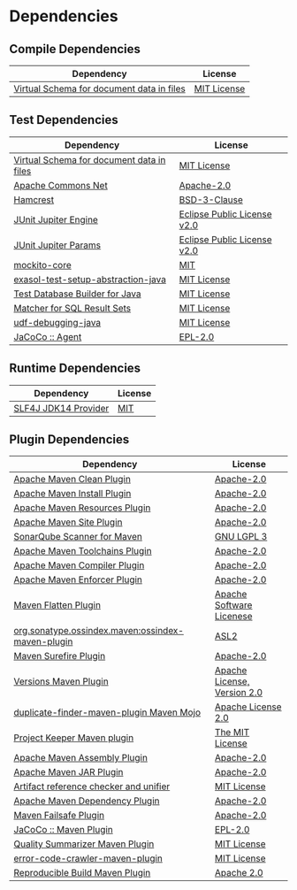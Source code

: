 <!-- @formatter:off -->
# Dependencies

## Compile Dependencies

| Dependency                                     | License          |
| ---------------------------------------------- | ---------------- |
| [Virtual Schema for document data in files][0] | [MIT License][1] |

## Test Dependencies

| Dependency                                     | License                          |
| ---------------------------------------------- | -------------------------------- |
| [Virtual Schema for document data in files][0] | [MIT License][1]                 |
| [Apache Commons Net][2]                        | [Apache-2.0][3]                  |
| [Hamcrest][4]                                  | [BSD-3-Clause][5]                |
| [JUnit Jupiter Engine][6]                      | [Eclipse Public License v2.0][7] |
| [JUnit Jupiter Params][6]                      | [Eclipse Public License v2.0][7] |
| [mockito-core][8]                              | [MIT][9]                         |
| [exasol-test-setup-abstraction-java][10]       | [MIT License][11]                |
| [Test Database Builder for Java][12]           | [MIT License][13]                |
| [Matcher for SQL Result Sets][14]              | [MIT License][15]                |
| [udf-debugging-java][16]                       | [MIT License][17]                |
| [JaCoCo :: Agent][18]                          | [EPL-2.0][19]                    |

## Runtime Dependencies

| Dependency                 | License   |
| -------------------------- | --------- |
| [SLF4J JDK14 Provider][20] | [MIT][21] |

## Plugin Dependencies

| Dependency                                              | License                          |
| ------------------------------------------------------- | -------------------------------- |
| [Apache Maven Clean Plugin][22]                         | [Apache-2.0][3]                  |
| [Apache Maven Install Plugin][23]                       | [Apache-2.0][3]                  |
| [Apache Maven Resources Plugin][24]                     | [Apache-2.0][3]                  |
| [Apache Maven Site Plugin][25]                          | [Apache-2.0][3]                  |
| [SonarQube Scanner for Maven][26]                       | [GNU LGPL 3][27]                 |
| [Apache Maven Toolchains Plugin][28]                    | [Apache-2.0][3]                  |
| [Apache Maven Compiler Plugin][29]                      | [Apache-2.0][3]                  |
| [Apache Maven Enforcer Plugin][30]                      | [Apache-2.0][3]                  |
| [Maven Flatten Plugin][31]                              | [Apache Software Licenese][3]    |
| [org.sonatype.ossindex.maven:ossindex-maven-plugin][32] | [ASL2][33]                       |
| [Maven Surefire Plugin][34]                             | [Apache-2.0][3]                  |
| [Versions Maven Plugin][35]                             | [Apache License, Version 2.0][3] |
| [duplicate-finder-maven-plugin Maven Mojo][36]          | [Apache License 2.0][37]         |
| [Project Keeper Maven plugin][38]                       | [The MIT License][39]            |
| [Apache Maven Assembly Plugin][40]                      | [Apache-2.0][3]                  |
| [Apache Maven JAR Plugin][41]                           | [Apache-2.0][3]                  |
| [Artifact reference checker and unifier][42]            | [MIT License][43]                |
| [Apache Maven Dependency Plugin][44]                    | [Apache-2.0][3]                  |
| [Maven Failsafe Plugin][45]                             | [Apache-2.0][3]                  |
| [JaCoCo :: Maven Plugin][46]                            | [EPL-2.0][19]                    |
| [Quality Summarizer Maven Plugin][47]                   | [MIT License][48]                |
| [error-code-crawler-maven-plugin][49]                   | [MIT License][50]                |
| [Reproducible Build Maven Plugin][51]                   | [Apache 2.0][33]                 |

[0]: https://github.com/exasol/virtual-schema-common-document-files/
[1]: https://github.com/exasol/virtual-schema-common-document-files/blob/main/LICENSE
[2]: https://commons.apache.org/proper/commons-net/
[3]: https://www.apache.org/licenses/LICENSE-2.0.txt
[4]: http://hamcrest.org/JavaHamcrest/
[5]: https://raw.githubusercontent.com/hamcrest/JavaHamcrest/master/LICENSE
[6]: https://junit.org/junit5/
[7]: https://www.eclipse.org/legal/epl-v20.html
[8]: https://github.com/mockito/mockito
[9]: https://opensource.org/licenses/MIT
[10]: https://github.com/exasol/exasol-test-setup-abstraction-java/
[11]: https://github.com/exasol/exasol-test-setup-abstraction-java/blob/main/LICENSE
[12]: https://github.com/exasol/test-db-builder-java/
[13]: https://github.com/exasol/test-db-builder-java/blob/main/LICENSE
[14]: https://github.com/exasol/hamcrest-resultset-matcher/
[15]: https://github.com/exasol/hamcrest-resultset-matcher/blob/main/LICENSE
[16]: https://github.com/exasol/udf-debugging-java/
[17]: https://github.com/exasol/udf-debugging-java/blob/main/LICENSE
[18]: https://www.eclemma.org/jacoco/index.html
[19]: https://www.eclipse.org/legal/epl-2.0/
[20]: http://www.slf4j.org
[21]: https://opensource.org/license/mit
[22]: https://maven.apache.org/plugins/maven-clean-plugin/
[23]: https://maven.apache.org/plugins/maven-install-plugin/
[24]: https://maven.apache.org/plugins/maven-resources-plugin/
[25]: https://maven.apache.org/plugins/maven-site-plugin/
[26]: http://docs.sonarqube.org/display/PLUG/Plugin+Library/sonar-maven-plugin
[27]: http://www.gnu.org/licenses/lgpl.txt
[28]: https://maven.apache.org/plugins/maven-toolchains-plugin/
[29]: https://maven.apache.org/plugins/maven-compiler-plugin/
[30]: https://maven.apache.org/enforcer/maven-enforcer-plugin/
[31]: https://www.mojohaus.org/flatten-maven-plugin/
[32]: https://sonatype.github.io/ossindex-maven/maven-plugin/
[33]: http://www.apache.org/licenses/LICENSE-2.0.txt
[34]: https://maven.apache.org/surefire/maven-surefire-plugin/
[35]: https://www.mojohaus.org/versions/versions-maven-plugin/
[36]: https://basepom.github.io/duplicate-finder-maven-plugin
[37]: http://www.apache.org/licenses/LICENSE-2.0.html
[38]: https://github.com/exasol/project-keeper/
[39]: https://github.com/exasol/project-keeper/blob/main/LICENSE
[40]: https://maven.apache.org/plugins/maven-assembly-plugin/
[41]: https://maven.apache.org/plugins/maven-jar-plugin/
[42]: https://github.com/exasol/artifact-reference-checker-maven-plugin/
[43]: https://github.com/exasol/artifact-reference-checker-maven-plugin/blob/main/LICENSE
[44]: https://maven.apache.org/plugins/maven-dependency-plugin/
[45]: https://maven.apache.org/surefire/maven-failsafe-plugin/
[46]: https://www.jacoco.org/jacoco/trunk/doc/maven.html
[47]: https://github.com/exasol/quality-summarizer-maven-plugin/
[48]: https://github.com/exasol/quality-summarizer-maven-plugin/blob/main/LICENSE
[49]: https://github.com/exasol/error-code-crawler-maven-plugin/
[50]: https://github.com/exasol/error-code-crawler-maven-plugin/blob/main/LICENSE
[51]: http://zlika.github.io/reproducible-build-maven-plugin
